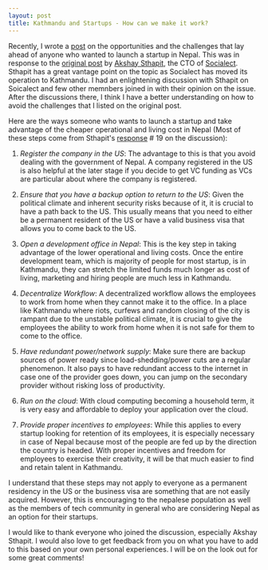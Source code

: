 ```yaml
---
layout: post
title: Kathmandu and Startups - How can we make it work?
---
```


Recently, I wrote a <a href="http://tundal45.wordpress.com/2009/05/04/kathmandu-as-a-startup-hub-for-nepal/">post</a> on the opportunities and the challenges that lay ahead of anyone who wanted to launch a startup in Nepal. This was in response to the [original post](http://socialect.com/topic/2009/4/10/is-it-a-good-time-to-do-a-tech-startup-in-nepal) by [Akshay Sthapit](http://socialect.com/sthapit), the CTO of [Socialect](http://socialect.com/). Sthapit has a great vantage point on the topic as Socialect has moved its operation to Kathmandu. I had an enlightening discussion with Sthapit on Soicalect and few other memnbers joined in with their opinion on the issue. After the discussions there, I think I have a better understanding on how to avoid the challenges that I listed on the original post.

Here are the ways someone who wants to launch a startup and take advantage of the cheaper operational and living cost in Nepal (Most of these steps come from Sthapit's [response](http://socialect.com/posts/487#replies) # 19 on the discussion):


1.  *Register the company in the US*: The advantage to this is that you avoid dealing with the government of Nepal. A company registered in the US is also helpful at the later stage if you decide to get VC funding as VCs are particular about where the company is registered.

2.  *Ensure that you have a backup option to return to the US*: Given the political climate and inherent security risks because of it, it is crucial to have a path back to the US. This usually means that you need to either be a permanent resident of the US or have a valid business visa that allows you to come back to the US.

3.  *Open a development office in Nepal*: This is the key step in taking advantage of the lower operational and living costs. Once the entire development team, which is majority of people for most startup, is in Kathmandu, they can stretch the limited funds much longer as cost of living, marketing and hiring people are much less in Kathmandu.

4.  *Decentralize Workflow*: A decentralized workflow allows the employees to work from home when they cannot make it to the office. In a place like Kathmandu where riots, curfews and random closing of the city is rampant due to the unstable political climate, it is crucial to give the employees the ability to work from home when it is not safe for them to come to the office.

5.  *Have redundant power/network supply*: Make sure there are backup sources of power ready since load-shedding/power cuts are a regular phenomenon. It also pays to have redundant access to the internet in case one of the provider goes down, you can jump on the secondary provider without risking loss of productivity.

6.  *Run on the cloud*: With cloud computing becoming a household term, it is very easy and affordable to deploy your application over the cloud.

7.  *Provide proper incentives to employees*: While this applies to every startup looking for retention of its employees, it is especially necessary in case of Nepal because most of the people are fed up by the direction the country is headed. With proper incentives and freedom for employees to exercise their creativity, it will be that much easier to find and retain talent in Kathmandu.

I understand that these steps may not apply to everyone as a permanent residency in the US or the business visa are something that are not easily acquired. However, this is encouraging to the nepalese population as well as the members of tech community in general who are considering Nepal as an option for their startups.

I would like to thank everyone who joined the discussion, especially Akshay Sthapit. I would also love to get feedback from you on what you have to add to this based on your own personal experiences. I will be on the look out for some great comments!

